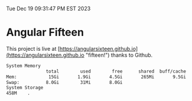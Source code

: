 Tue Dec 19 09:31:47 PM EST 2023

# Angular Fifteen


This project is live at [https://angularsixteen.github.io](https://angularsixteen.github.io "fifteen!") thanks to Github.

```bash
System Memory
               total        used        free      shared  buff/cache   available
Mem:            15Gi       1.9Gi       4.5Gi       265Mi       9.5Gi        13Gi
Swap:          8.0Gi        31Mi       8.0Gi
System Storage
458M	.
```
```bash

